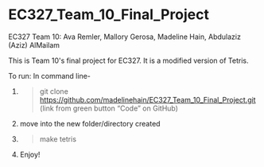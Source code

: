 # EC327_Team_10_Final_Project
EC327 Team 10: Ava Remler, Mallory Gerosa, Madeline Hain, Abdulaziz (Aziz) AlMailam

This is Team 10's final project for EC327. It is a modified version of Tetris.

To run:
In command line-
1. > git clone https://github.com/madelinehain/EC327_Team_10_Final_Project.git
(link from green button “Code” on GitHub)
2. move into the new folder/directory created
3. > make tetris
4. Enjoy!
